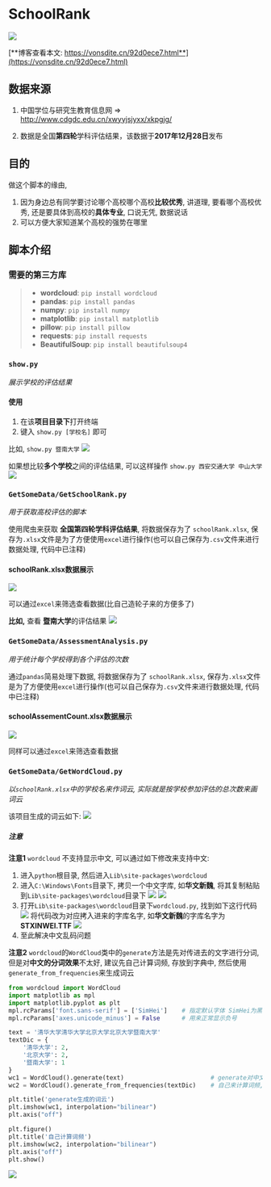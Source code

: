 # SchoolRank
![](images/wordcloud.jpg)

[**博客查看本文: https://vonsdite.cn/92d0ece7.html**](https://vonsdite.cn/92d0ece7.html)

## 数据来源
1. 中国学位与研究生教育信息网 => http://www.cdgdc.edu.cn/xwyyjsjyxx/xkpgjg/

2. 数据是全国**第四轮**学科评估结果，该数据于**2017年12月28日**发布

## 目的
做这个脚本的缘由, 
1. 因为身边总有同学要讨论哪个高校哪个高校**比较优秀**, 讲道理, 要看哪个高校优秀, 还是要具体到高校的**具体专业**, 口说无凭, 数据说话
2. 可以方便大家知道某个高校的强势在哪里

## 脚本介绍

### 需要的第三方库
> - **wordcloud**: `pip install wordcloud`
> - **pandas**: `pip install pandas`
> - **numpy**: `pip install numpy`
> - **matplotlib**: `pip install matplotlib`
> - **pillow**: `pip install pillow`
> - **requests**: `pip install requests`
> - **BeautifulSoup**: `pip install beautifulsoup4`

### `show.py`
_展示学校的评估结果_

#### 使用
1. 在该**项目目录下**打开终端
2. 键入 `show.py [学校名]` 即可

比如, 
`show.py 暨南大学`
![](README_IMAGES/2018-12-31-11-19-46.png)

如果想比较**多个学校**之间的评估结果, 可以这样操作
`show.py 西安交通大学 中山大学`
![](README_IMAGES/2018-12-31-11-22-42.png)


### `GetSomeData/GetSchoolRank.py`
_用于获取高校评估的脚本_

使用爬虫来获取 **全国第四轮学科评估结果**, 将数据保存为了 `schoolRank.xlsx`, 保存为`.xlsx`文件是为了方便使用`excel`进行操作(也可以自己保存为`.csv`文件来进行数据处理, 代码中已注释)


#### schoolRank.xlsx数据展示
![](README_IMAGES/2018-12-31-00-05-18.png)

可以通过`excel`来筛选查看数据(比自己造轮子来的方便多了)

**比如,** 查看 **暨南大学**的评估结果
![](README_IMAGES/2018-12-31-00-07-46.png)

### `GetSomeData/AssessmentAnalysis.py`
_用于统计每个学校得到各个评估的次数_

通过`pandas`简易处理下数据, 将数据保存为了 `schoolRank.xlsx`, 保存为`.xlsx`文件是为了方便使用`excel`进行操作(也可以自己保存为`.csv`文件来进行数据处理, 代码中已注释)


#### schoolAssementCount.xlsx数据展示
![](README_IMAGES/2018-12-31-10-52-25.png)

同样可以通过`excel`来筛选查看数据

### `GetSomeData/GetWordCloud.py`
_以`schoolRank.xlsx`中的学校名来作词云, 实际就是按学校参加评估的总次数来画词云_

该项目生成的词云如下:
![](images/wordcloud.jpg)

##### 注意
**注意1**
`wordcloud` 不支持显示中文, 可以通过如下修改来支持中文:
1. 进入`python`根目录, 然后进入`Lib\site-packages\wordcloud`
2. 进入`C:\Windows\Fonts`目录下, 拷贝一个中文字库, 如**华文新魏**, 将其复制粘贴到`Lib\site-packages\wordcloud`目录下
![](README_IMAGES/2018-12-31-10-29-48.png)
![](README_IMAGES/2018-12-31-10-49-51.png)
3. 打开`Lib\site-packages\wordcloud`目录下`wordcloud.py`, 找到如下这行代码
![](README_IMAGES/2018-12-31-10-28-31.png)
将代码改为对应拷入进来的字库名字, 如**华文新魏**的字库名字为**STXINWEI.TTF**
![](README_IMAGES/2018-12-31-10-32-07.png)
4. 至此解决中文乱码问题

**注意2**
`wordcloud`的`WordCloud`类中的`generate`方法是先对传进去的文字进行分词, 但是对**中文的分词效果**不太好, 建议先自己计算词频, 存放到字典中, 然后使用`generate_from_frequencies`来生成词云
```python {cmd=True}
from wordcloud import WordCloud
import matplotlib as mpl
import matplotlib.pyplot as plt
mpl.rcParams['font.sans-serif'] = ['SimHei']    # 指定默认字体 SimHei为黑体
mpl.rcParams['axes.unicode_minus'] = False      # 用来正常显示负号

text = '清华大学清华大学北京大学北京大学暨南大学'
textDic = {
    '清华大学': 2,
    '北京大学': 2,
    '暨南大学': 1
}
wc1 = WordCloud().generate(text)                        # generate对中文分词效果不好
wc2 = WordCloud().generate_from_frequencies(textDic)    # 自己来计算词频, 改善效果

plt.title('generate生成的词云')
plt.imshow(wc1, interpolation="bilinear")
plt.axis("off")

plt.figure()
plt.title('自己计算词频')
plt.imshow(wc2, interpolation="bilinear")
plt.axis("off")
plt.show()
```

![](README_IMAGES/2018-12-31-10-48-00.png)

